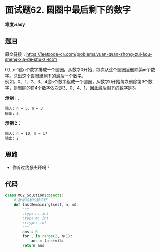 # 面试题62. 圆圈中最后剩下的数字
**难度:easy**
## 题目
原文链接：https://leetcode-cn.com/problems/yuan-quan-zhong-zui-hou-sheng-xia-de-shu-zi-lcof/

0,1,,n-1这n个数字排成一个圆圈，从数字0开始，每次从这个圆圈里删除第m个数字。求出这个圆圈里剩下的最后一个数字。  
例如，0、1、2、3、4这5个数字组成一个圆圈，从数字0开始每次删除第3个数字，则删除的前4个数字依次是2、0、4、1，因此最后剩下的数字是3。

**示例 1：**
```
输入: n = 5, m = 3
输出: 3
```
**示例 2：**
```
输入: n = 10, m = 17
输出: 2
```

## 思路
* 你听过约瑟夫环吗？

## 代码
```python
class m62_Solution(object):
    # 数学法解约瑟夫环
    def lastRemaining(self, n, m):
        """
        :type n: int
        :type m: int
        :rtype: int
        """
        ans = 0
        for i in range(2, n+1):
            ans = (ans+m)%i
        return ans
```
